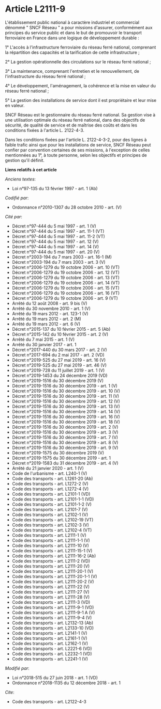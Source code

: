 # Article L2111-9

L'établissement public national à caractère industriel et commercial dénommé " SNCF Réseau " a pour missions d'assurer,
conformément aux principes du service public et dans le but de promouvoir le transport ferroviaire en France dans une logique
de développement durable :

1° L'accès à l'infrastructure ferroviaire du réseau ferré national, comprenant la répartition des capacités et la
tarification de cette infrastructure ;

2° La gestion opérationnelle des circulations sur le réseau ferré national ;

3° La maintenance, comprenant l'entretien et le renouvellement, de l'infrastructure du réseau ferré national ;

4° Le développement, l'aménagement, la cohérence et la mise en valeur du réseau ferré national ;

5° La gestion des installations de service dont il est propriétaire et leur mise en valeur.

SNCF Réseau est le gestionnaire du réseau ferré national. Sa gestion vise à une utilisation optimale du réseau ferré
national, dans des objectifs de sécurité, de qualité de service et de maîtrise des coûts et dans les conditions fixées à
l'article L. 2122-4-3.

Dans les conditions fixées par l'article L. 2122-4-3-2, pour des lignes à faible trafic ainsi que pour les installations de
service, SNCF Réseau peut confier par convention certaines de ses missions, à l'exception de celles mentionnées au 1°, à
toute personne, selon les objectifs et principes de gestion qu'il définit.

**Liens relatifs à cet article**

_Anciens textes_:

  - Loi n°97-135 du 13 février 1997 - art. 1 (Ab)

_Codifié par_:

  - Ordonnance n°2010-1307 du 28 octobre 2010 - art. (V)

_Cité par_:

  - Décret n°97-444 du 5 mai 1997 - art. 1 (V)
  - Décret n°97-444 du 5 mai 1997 - art. 11-1 (VT)
  - Décret n°97-444 du 5 mai 1997 - art. 11-2 (VT)
  - Décret n°97-444 du 5 mai 1997 - art. 12 (V)
  - Décret n°97-444 du 5 mai 1997 - art. 14 (V)
  - Décret n°97-444 du 5 mai 1997 - art. 20 (V)
  - Décret n°2003-194 du 7 mars 2003 - art. 16-1 (M)
  - Décret n°2003-194 du 7 mars 2003 - art. 3 (V)
  - Décret n°2006-1279 du 19 octobre 2006 - art. 10 (VT)
  - Décret n°2006-1279 du 19 octobre 2006 - art. 12 (VT)
  - Décret n°2006-1279 du 19 octobre 2006 - art. 13 (VT)
  - Décret n°2006-1279 du 19 octobre 2006 - art. 14 (VT)
  - Décret n°2006-1279 du 19 octobre 2006 - art. 15 (VT)
  - Décret n°2006-1279 du 19 octobre 2006 - art. 16 (VT)
  - Décret n°2006-1279 du 19 octobre 2006 - art. 9 (VT)
  - Arrêté du 12 août 2008 - art. 9 bis (V)
  - Arrêté du 30 novembre 2010 - art. 1 (V)
  - Arrêté du 19 mars 2012 - art. 123-1 (V)
  - Arrêté du 19 mars 2012 - art. 2 (M)
  - Arrêté du 19 mars 2012 - art. 6 (V)
  - Décret n°2015-137 du 10 février 2015 - art. 5 (Ab)
  - Décret n°2015-142 du 10 février 2015 - art. 2 (V)
  - Arrêté du 7 mai 2015 - art. 1 (V)
  - Arrêté du 30 janvier 2017 - art. 1
  - Décret n°2017-440 du 30 mars 2017 - art. 2 (V)
  - Décret n°2017-694 du 2 mai 2017 - art. 2 (VD)
  - Décret n°2019-525 du 27 mai 2019 - art. 16 (V)
  - Décret n°2019-525 du 27 mai 2019 - art. 46 (V)
  - Décret n°2019-728 du 11 juillet 2019 - art. 1 (V)
  - Décret n°2019-1453 du 24 décembre 2019 (VD)
  - Décret n°2019-1516 du 30 décembre 2019 (V)
  - Décret n°2019-1516 du 30 décembre 2019 - art. 1 (V)
  - Décret n°2019-1516 du 30 décembre 2019 - art. 10 (V)
  - Décret n°2019-1516 du 30 décembre 2019 - art. 11 (V)
  - Décret n°2019-1516 du 30 décembre 2019 - art. 12 (V)
  - Décret n°2019-1516 du 30 décembre 2019 - art. 13 (V)
  - Décret n°2019-1516 du 30 décembre 2019 - art. 14 (V)
  - Décret n°2019-1516 du 30 décembre 2019 - art. 16 (V)
  - Décret n°2019-1516 du 30 décembre 2019 - art. 18 (V)
  - Décret n°2019-1516 du 30 décembre 2019 - art. 2 (V)
  - Décret n°2019-1516 du 30 décembre 2019 - art. 3 (V)
  - Décret n°2019-1516 du 30 décembre 2019 - art. 7 (V)
  - Décret n°2019-1516 du 30 décembre 2019 - art. 8 (V)
  - Décret n°2019-1516 du 30 décembre 2019 - art. 9 (V)
  - Décret n°2019-1575 du 30 décembre 2019 (V)
  - Décret n°2019-1575 du 30 décembre 2019 - art. 1
  - Décret n°2019-1583 du 31 décembre 2019 - art. 4 (V)
  - Arrêté du 21 janvier 2020 - art. 1 (V)
  - Code de l'urbanisme - art. L240-1 (V)
  - Code des transports - art. L1261-20 (Ab)
  - Code des transports - art. L1272-2 (V)
  - Code des transports - art. L1272-4 (V)
  - Code des transports - art. L2101-1 (VD)
  - Code des transports - art. L2101-1-1 (VD)
  - Code des transports - art. L2101-1-2 (V)
  - Code des transports - art. L2101-7 (V)
  - Code des transports - art. L2102-1 (V)
  - Code des transports - art. L2102-19 (VT)
  - Code des transports - art. L2102-3 (V)
  - Code des transports - art. L2102-4 (VT)
  - Code des transports - art. L2111-1 (V)
  - Code des transports - art. L2111-1-1 (V)
  - Code des transports - art. L2111-10 (V)
  - Code des transports - art. L2111-15-1 (V)
  - Code des transports - art. L2111-16-2 (Ab)
  - Code des transports - art. L2111-2 (VD)
  - Code des transports - art. L2111-20 (V)
  - Code des transports - art. L2111-20-1 (V)
  - Code des transports - art. L2111-20-1-1 (V)
  - Code des transports - art. L2111-20-2 (V)
  - Code des transports - art. L2111-22 (V)
  - Code des transports - art. L2111-27 (V)
  - Code des transports - art. L2111-28 (V)
  - Code des transports - art. L2111-3 (VD)
  - Code des transports - art. L2111-9-1 (VD)
  - Code des transports - art. L2111-9-1 A (V)
  - Code des transports - art. L2111-9-4 (V)
  - Code des transports - art. L2132-13 (Ab)
  - Code des transports - art. L2133-10 (VD)
  - Code des transports - art. L2141-1 (V)
  - Code des transports - art. L2161-1 (V)
  - Code des transports - art. L2162-1 (V)
  - Code des transports - art. L2221-6 (VD)
  - Code des transports - art. L2232-1 (VD)
  - Code des transports - art. L2241-1 (V)

_Modifié par_:

  - Loi n°2018-515 du 27 juin 2018 - art. 1 (VD)
  - Ordonnance n°2018-1135 du 12 décembre 2018 - art. 1

_Cite_:

  - Code des transports - art. L2122-4-3

